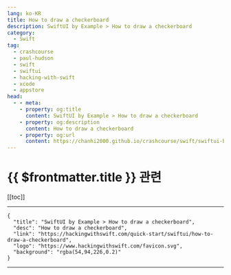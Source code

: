 ```yaml
---
lang: ko-KR
title: How to draw a checkerboard
description: SwiftUI by Example > How to draw a checkerboard
category:
  - Swift
tag: 
  - crashcourse
  - paul-hudson
  - swift
  - swiftui
  - hacking-with-swift
  - xcode
  - appstore
head:
  - - meta:
    - property: og:title
      content: SwiftUI by Example > How to draw a checkerboard
    - property: og:description
      content: How to draw a checkerboard
    - property: og:url
      content: https://chanhi2000.github.io/crashcourse/swift/swiftui-by-example/17-drawing/how-to-draw-a-checkerboard.html
---
```


# {{ $frontmatter.title }} 관련

[[toc]]

---

```component VPCard
{
  "title": "SwiftUI by Example > How to draw a checkerboard",
  "desc": "How to draw a checkerboard",
  "link": "https://hackingwithswift.com/quick-start/swiftui/how-to-draw-a-checkerboard",
  "logo": "https://www.hackingwithswift.com/favicon.svg",
  "background": "rgba(54,94,226,0.2)"
}
```

---

<TagLinks />